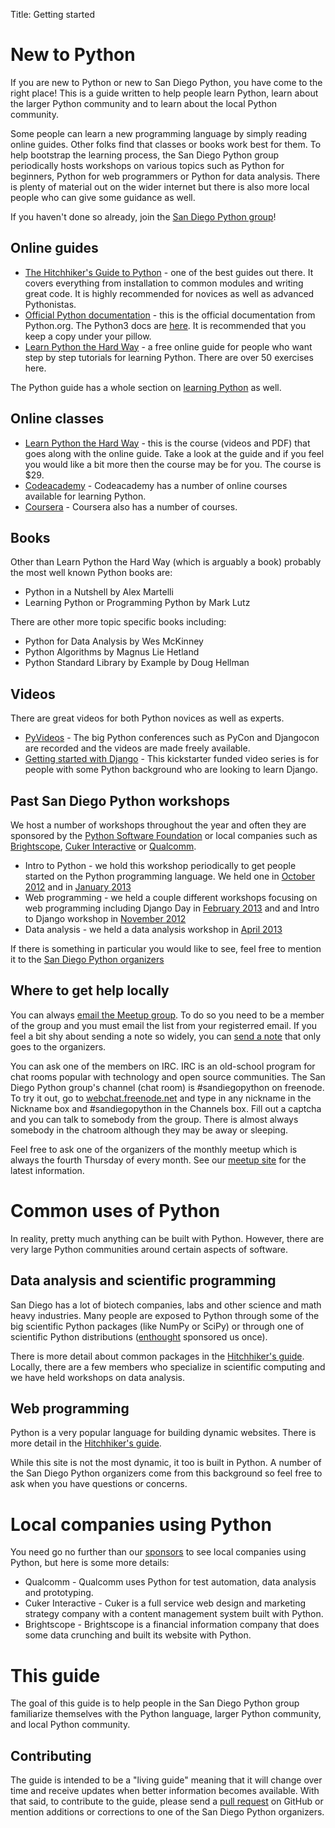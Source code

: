 Title: Getting started

New to Python
=============

If you are new to Python or new to San Diego Python, you have come to the
right place! This is a guide written to help people learn Python, learn
about the larger Python community and to learn about the local Python
community.

Some people can learn a new programming language by simply reading online
guides. Other folks find that classes or books work best for them. To help
bootstrap the learning process, the San Diego Python group periodically
hosts workshops on various topics such as Python for beginners, Python for
web programmers or Python for data analysis. There is plenty of material out
on the wider internet but there is also more local people who can give
some guidance as well.

If you haven't done so already, join the
[San Diego Python group](http://www.meetup.com/pythonsd/)!


Online guides
-------------

* [The Hitchhiker's Guide to Python](http://docs.python-guide.org/) - one of the best guides out there. It covers everything from installation to common modules and writing great code. It is highly recommended for novices as
 well as advanced Pythonistas.
* [Official Python documentation](http://docs.python.org/2/) - this is the
 official documentation from Python.org. The Python3 docs are
 [here](http://docs.python.org/3/). It is recommended that you keep a copy
 under your pillow.
* [Learn Python the Hard Way](http://learnpythonthehardway.org/book) - a
 free online guide for people who want step by step tutorials for learning
 Python. There are over 50 exercises here.

The Python guide has a whole section on
[learning Python](http://docs.python-guide.org/en/latest/intro/learning/)
as well.


Online classes
--------------

* [Learn Python the Hard Way](http://learnpythonthehardway.org/) - this is
 the course (videos and PDF) that goes along with the online guide. Take
 a look at the guide and if you feel you would like a bit more then the
 course may be for you. The course is $29.
* [Codeacademy](http://www.codecademy.com/tracks/python) - Codeacademy has
 a number of online courses available for learning Python.
* [Coursera](https://www.coursera.org/courses?search=python) - Coursera
 also has a number of courses.


Books
-----

Other than Learn Python the Hard Way (which is arguably a book) probably
the most well known Python books are:

* Python in a Nutshell by Alex Martelli
* Learning Python or Programming Python by Mark Lutz

There are other more topic specific books including:

* Python for Data Analysis by Wes McKinney
* Python Algorithms by Magnus Lie Hetland
* Python Standard Library by Example by Doug Hellman


Videos
------

There are great videos for both Python novices as well as experts.

* [PyVideos](http://pyvideo.org/) - The big Python conferences such as
 PyCon and Djangocon are recorded and the videos are made freely available.
* [Getting started with Django](http://gettingstartedwithdjango.com/) -
 This kickstarter funded video series is for people with some Python
 background who are looking to learn Django.


Past San Diego Python workshops
-------------------------------

We host a number of workshops throughout the year and often they are
sponsored by the [Python Software Foundation](http://www.python.org/psf/)
or local companies such as
[Brightscope](http://www.brightscope.com/),
[Cuker Interactive](http://www.cukerinteractive.com/) or
[Qualcomm](http://qualcomm.com).

* Intro to Python - we hold this workshop periodically to get people
 started on the Python programming language. We held one in
 [October 2012](http://www.meetup.com/pythonsd/events/79563702/) and
 in [January 2013](http://pythonsd.org/january-2013-intro-to-python.html)
* Web programming - we held a couple different workshops focusing on
 web programming including Django Day in
 [February 2013](http://pythonsd.org/february-2013-django-day.html) and
 and Intro to Django workshop in
 [November 2012](http://www.meetup.com/pythonsd/events/83842622/)
* Data analysis - we held a data analysis workshop in
 [April 2013](http://pythonsd.org/april-2013-data-analysis.html)

If there is something in particular you would like to see, feel free
to mention it to the
[San Diego Python organizers](http://www.meetup.com/pythonsd/suggestion/)


Where to get help locally
-------------------------

You can always [email the Meetup group](mailto:PythonSD-list@meetup.com).
To do so you need to be a member of the group and you must email the list
from your registerred email. If you feel a bit shy about sending a note so
widely, you can [send a note](http://www.meetup.com/pythonsd/suggestion/)
that only goes to the organizers.

You can ask one of the members on IRC. IRC is an old-school program for
chat rooms popular with technology and open source communities. The San
Diego Python group's channel (chat room) is #sandiegopython on freenode.
To try it out, go to [webchat.freenode.net](http://webchat.freenode.net/)
and type in any nickname in the Nickname box and #sandiegopython in the
Channels box. Fill out a captcha and you can talk to somebody from the
group. There is almost always somebody in the chatroom although they
may be away or sleeping.

Feel free to ask one of the organizers of the monthly meetup which is
always the fourth Thursday of every month. See our
[meetup site](http://meetup.com/pythonsd) for the latest information.


Common uses of Python
=====================

In reality, pretty much anything can be built with Python. However, there
are very large Python communities around certain aspects of software.


Data analysis and scientific programming
----------------------------------------

San Diego has a lot of biotech companies, labs and other science and math
heavy industries. Many people are exposed to Python through some of the
big scientific Python packages (like NumPy or SciPy) or through one of
scientific Python distributions ([enthought](https://www.enthought.com/)
sponsored us once).

There is more detail about common packages in the
[Hitchhiker's guide](http://docs.python-guide.org/en/latest/scenarios/scientific/). Locally, there are a few members who specialize in scientific
computing and we have held workshops on data analysis.


Web programming
---------------

Python is a very popular language for building dynamic websites. There is
more detail in the
[Hitchhiker's guide](http://docs.python-guide.org/en/latest/scenarios/web/).

While this site is not the most dynamic, it too is built in Python. A number
of the San Diego Python organizers come from this background so feel free
to ask when you have questions or concerns.


Local companies using Python
============================

You need go no further than our [sponsors](http://pythonsd.org) to see
local companies using Python, but here is some more details:

* Qualcomm - Qualcomm uses Python for test automation, data analysis
 and prototyping.
* Cuker Interactive - Cuker is a full service web design and marketing
 strategy company with a content management system built with Python.
* Brightscope - Brightscope is a financial information company that does
 some data crunching and built its website with Python.


This guide
==========

The goal of this guide is to help people in the San Diego Python group
familiarize themselves with the Python language, larger Python community,
and local Python community.


Contributing
------------

The guide is intended to be a "living guide" meaning that it will change
over time and receive updates when better information becomes available.
With that said, to contribute to the guide, please send a
[pull request](https://github.com/pythonsd/pythonsd.org/tree/master/content/pages)
on GitHub or mention additions or corrections to one of the San Diego Python
organizers.
